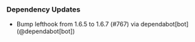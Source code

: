 ### Dependency Updates
* Bump lefthook from 1.6.5 to 1.6.7 (#767) via dependabot[bot] (@dependabot[bot])
